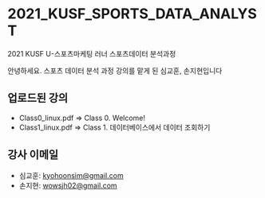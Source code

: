 # 2021_KUSF_SPORTS_DATA_ANALYST
2021 KUSF U-스포츠마케팅 러너 스포츠데이터 분석과정

안녕하세요. 스포츠 데이터 분석 과정 강의를 맡게 된 심교훈, 손지현입니다

## 업로드된 강의
- Class0_linux.pdf => Class 0. Welcome!
- Class1_linux.pdf => Class 1. 데이터베이스에서 데이터 조회하기

## 강사 이메일
- 심교훈: kyohoonsim@gmail.com
- 손지현: wowsjh02@gmail.com
